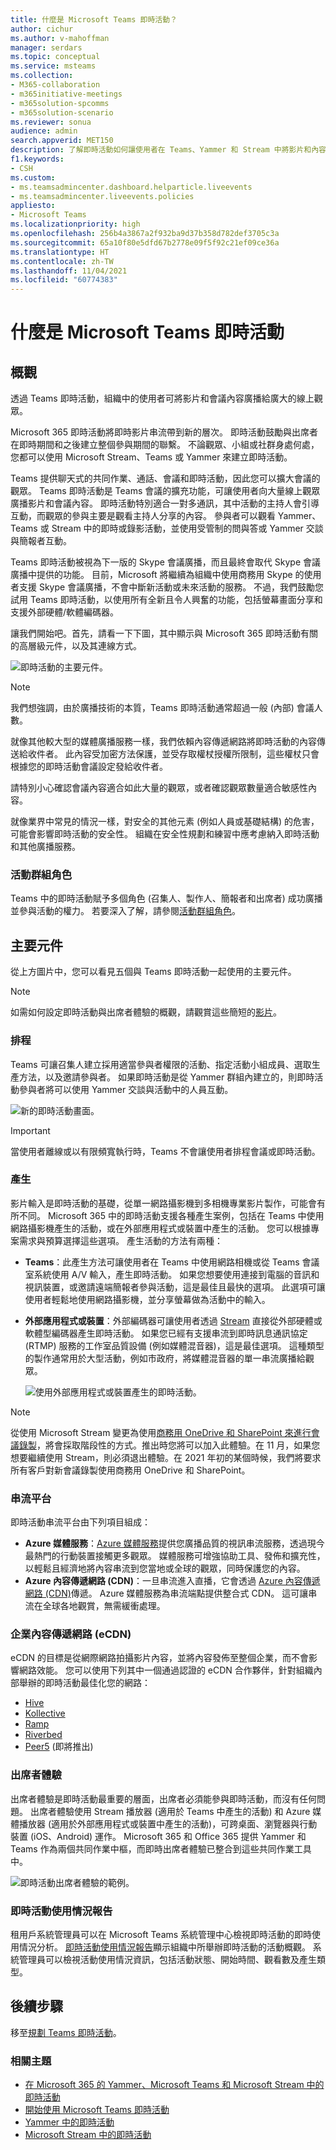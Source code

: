 ```yaml
---
title: 什麼是 Microsoft Teams 即時活動？
author: cichur
ms.author: v-mahoffman
manager: serdars
ms.topic: conceptual
ms.service: msteams
ms.collection:
- M365-collaboration
- m365initiative-meetings
- m365solution-spcomms
- m365solution-scenario
ms.reviewer: sonua
audience: admin
search.appverid: MET150
description: 了解即時活動如何讓使用者在 Teams、Yammer 和 Stream 中將影片和內容廣播給更多線上觀眾。
f1.keywords:
- CSH
ms.custom:
- ms.teamsadmincenter.dashboard.helparticle.liveevents
- ms.teamsadmincenter.liveevents.policies
appliesto:
- Microsoft Teams
ms.localizationpriority: high
ms.openlocfilehash: 256b4a3867a2f932ba9d37b358d782def3705c3a
ms.sourcegitcommit: 65a10f80e5dfd67b2778e09f5f92c21ef09ce36a
ms.translationtype: HT
ms.contentlocale: zh-TW
ms.lasthandoff: 11/04/2021
ms.locfileid: "60774383"
---
```

# <a name="what-are-microsoft-teams-live-events"></a>什麼是 Microsoft Teams 即時活動

## <a name="overview"></a>概觀

透過 Teams 即時活動，組織中的使用者可將影片和會議內容廣播給廣大的線上觀眾。

Microsoft 365 即時活動將即時影片串流帶到新的層次。 即時活動鼓勵與出席者在即時期間和之後建立整個參與期間的聯繫。 不論觀眾、小組或社群身處何處，您都可以使用 Microsoft Stream、Teams 或 Yammer 來建立即時活動。  

Teams 提供聊天式的共同作業、通話、會議和即時活動，因此您可以擴大會議的觀眾。 Teams 即時活動是 Teams 會議的擴充功能，可讓使用者向大量線上觀眾廣播影片和會議內容。 即時活動特別適合一對多通訊，其中活動的主持人會引導互動，而觀眾的參與主要是觀看主持人分享的內容。 參與者可以觀看 Yammer、Teams 或 Stream 中的即時或錄影活動，並使用受管制的問與答或 Yammer 交談與簡報者互動。

Teams 即時活動被視為下一版的 Skype 會議廣播，而且最終會取代 Skype 會議廣播中提供的功能。 目前，Microsoft 將繼續為組織中使用商務用 Skype 的使用者支援 Skype 會議廣播，不會中斷新活動或未來活動的服務。 不過，我們鼓勵您試用 Teams 即時活動，以使用所有全新且令人興奮的功能，包括螢幕畫面分享和支援外部硬體/軟體編碼器。

讓我們開始吧。首先，請看一下下圖，其中顯示與 Microsoft 365 即時活動有關的高層級元件，以及其連線方式。

![即時活動的主要元件。](../media/live-events-flow-diagram.png  "即時活動、排程、產生、Stream 平台、認證的協力廠商 eCDN 提供者的主要元件")

> [!Note]
> 我們想強調，由於廣播技術的本質，Teams 即時活動通常超過一般 (內部) 會議人數。
>
> 就像其他較大型的媒體廣播服務一樣，我們依賴內容傳遞網路將即時活動的內容傳送給收件者。 此內容受加密方法保護，並受存取權杖授權所限制，這些權杖只會根據您的即時活動會議設定發給收件者。
>
> 請特別小心確認會議內容適合如此大量的觀眾，或者確認觀眾數量適合敏感性內容。  
>
> 就像業界中常見的情況一樣，對安全的其他元素 (例如人員或基礎結構) 的危害，可能會影響即時活動的安全性。 組織在安全性規劃和練習中應考慮納入即時活動和其他廣播服務。

### <a name="event-group-roles"></a>活動群組角色

Teams 中的即時活動賦予多個角色 (召集人、製作人、簡報者和出席者) 成功廣播並參與活動的權力。 若要深入了解，請參閱[活動群組角色](https://support.office.com/article/get-started-with-microsoft-teams-live-events-d077fec2-a058-483e-9ab5-1494afda578a?ui=en-US&rs=en-US&ad=US#bkmk_roles)。

## <a name="key-components"></a>主要元件

從上方圖片中，您可以看見五個與 Teams 即時活動一起使用的主要元件。

> [!NOTE]
> 如需如何設定即時活動與出席者體驗的概觀，請觀賞這些簡短的[影片](https://support.office.com/article/video-plan-and-schedule-a-live-event-f92363a0-6d98-46d2-bdd9-f2248075e502)。

### <a name="scheduling"></a>排程

Teams 可讓召集人建立採用適當參與者權限的活動、指定活動小組成員、選取生產方法，以及邀請參與者。 如果即時活動是從 Yammer 群組內建立的，則即時活動參與者將可以使用 Yammer 交談與活動中的人員互動。

![新的即時活動畫面。](../media/teams-live-events-schedule.png "顯示新即時活動畫面以建立和排程新即時活動的螢幕擷取畫面")

> [!IMPORTANT]
> 當使用者離線或以有限頻寬執行時，Teams 不會讓使用者排程會議或即時活動。

### <a name="production"></a>產生

影片輸入是即時活動的基礎，從單一網路攝影機到多相機專業影片製作，可能會有所不同。 Microsoft 365 中的即時活動支援各種產生案例，包括在 Teams 中使用網路攝影機產生的活動，或在外部應用程式或裝置中產生的活動。 您可以根據專案需求與預算選擇這些選項。 產生活動的方法有兩種：

- **Teams**：此產生方法可讓使用者在 Teams 中使用網路相機或從 Teams 會議室系統使用 A/V 輸入，產生即時活動。 如果您想要使用連接到電腦的音訊和視訊裝置，或邀請遠端簡報者參與活動，這是最佳且最快的選項。 此選項可讓使用者輕鬆地使用網路攝影機，並分享螢幕做為活動中的輸入。

- **外部應用程式或裝置**：外部編碼器可讓使用者透過 [Stream](https://stream.microsoft.com) 直接從外部硬體或軟體型編碼器產生即時活動。 如果您已經有支援串流到即時訊息通訊協定 (RTMP) 服務的工作室品質設備 (例如媒體混音器)，這是最佳選項。 這種類型的製作通常用於大型活動，例如市政府，將媒體混音器的單一串流廣播給觀眾。

    ![使用外部應用程式或裝置產生的即時活動。](../media/teams-live-events-external-encoder.png "顯示使用外部應用程式或裝置產生方法產生的即時活動的螢幕擷取畫面")

>[!Note]
> 從使用 Microsoft Stream 變更為使用[商務用 OneDrive 和 SharePoint 來進行會議錄製](../tmr-meeting-recording-change.md)，將會採取階段性的方式。推出時您將可以加入此體驗。在 11 月，如果您想要繼續使用 Stream，則必須退出體驗。在 2021 年初的某個時候，我們將要求所有客戶對新會議錄製使用商務用 OneDrive 和 SharePoint。

### <a name="streaming-platform"></a>串流平台

即時活動串流平台由下列項目組成：

- **Azure 媒體服務**：[Azure 媒體服務](/azure/media-services/previous/)提供您廣播品質的視訊串流服務，透過現今最熱門的行動裝置接觸更多觀眾。 媒體服務可增強協助工具、發佈和擴充性，以輕鬆且經濟地將內容串流到您當地或全球的觀眾，同時保護您的內容。
- **Azure 內容傳遞網路 (CDN)**：一旦串流進入直播，它會透過 [Azure 內容傳遞網路 (CDN)](/azure/cdn/)傳遞。 Azure 媒體服務為串流端點提供整合式 CDN。 這可讓串流在全球各地觀賞，無需緩衝處理。

### <a name="enterprise-content-delivery-network-ecdn"></a>企業內容傳遞網路 (eCDN)

eCDN 的目標是從網際網路拍攝影片內容，並將內容發佈至整個企業，而不會影響網路效能。 您可以使用下列其中一個通過認證的 eCDN 合作夥伴，針對組織內部舉辦的即時活動最佳化您的網路：

- [Hive](https://www.hivestreaming.com/partners/integration-partners/microsoft/)
- [Kollective](https://kollective.com/ecdn-solutions/microsoft-live-events/)
- [Ramp](https://rampecdn.com)
- [Riverbed](https://www.riverbed.com/solutions/office-365.html)
- [Peer5](https://www.peer5.com/) (即將推出)

### <a name="attendee-experience"></a>出席者體驗

出席者體驗是即時活動最重要的層面，出席者必須能參與即時活動，而沒有任何問題。 出席者體驗使用 Stream 播放器 (適用於 Teams 中產生的活動) 和 Azure 媒體播放器 (適用於外部應用程式或裝置中產生的活動)，可跨桌面、瀏覽器與行動裝置 (iOS、Android) 運作。 Microsoft 365 和 Office 365 提供 Yammer 和 Teams 作為兩個共同作業中樞，而即時出席者體驗已整合到這些共同作業工具中。

![即時活動出席者體驗的範例。](../media/teams-live-events-attendee.png "顯示即時活動出席者體驗的螢幕擷取畫面")

### <a name="live-event-usage-report"></a>即時活動使用情況報告

租用戶系統管理員可以在 Microsoft Teams 系統管理中心檢視即時活動的即時使用情況分析。  [即時活動使用情況報告](../teams-analytics-and-reports/teams-live-event-usage-report.md)顯示組織中所舉辦即時活動的活動概觀。  系統管理員可以檢視活動使用情況資訊，包括活動狀態、開始時間、觀看數及產生類型。  

## <a name="next-steps"></a>後續步驟

移至[規劃 Teams 即時活動](plan-for-teams-live-events.md)。

### <a name="related-topics"></a>相關主題

- [在 Microsoft 365 的 Yammer、Microsoft Teams 和 Microsoft Stream 中的即時活動](/stream/live-event-m365)
- [開始使用 Microsoft Teams 即時活動](https://support.office.com/article/d077fec2-a058-483e-9ab5-1494afda578a)
- [Yammer 中的即時活動](https://support.office.com/article/live-events-in-yammer-4ece0ee2-c268-4636-bf2a-16e454befe57)
- [Microsoft Stream 中的即時活動](/stream/live-event-overview)
